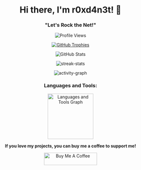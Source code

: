 <!-- Title -->
<h1 align="center">Hi there, I'm r0xd4n3t! 👋</h1>
<h3 align="center">"Let's Rock the Net!"</h3>

<!-- Profile Views -->
<p align="center">
  <img src="https://komarev.com/ghpvc/?username=r0xd4n3t&label=Profile%20views&color=0e75b6&style=flat" alt="Profile Views">
</p>

<!-- GitHub Trophies -->
<p align="center">
  <a href="https://github.com/ryo-ma/github-profile-trophy">
    <img src="https://github-profile-trophy.vercel.app/?username=r0xd4n3t&theme=onedark&column=-1" alt="GitHub Trophies">
  </a>
</p>

<!-- GitHub Stats -->
<p align="center">
  <img src="https://github-readme-stats-eight-theta.vercel.app/api?username=r0xd4n3t&show_icons=true&theme=cobalt&include_all_commits=true&count_private=true" alt="GitHub Stats">
</p>

<!-- GitHub streak-stats -->
<p align="center">
  <img src="https://streak-stats.demolab.com/?user=r0xd4n3t&theme=tokyonight&hide_border=true" alt="streak-stats">
</p>

<!-- GitHub activity-graph -->
<p align="center">
  <img src="https://github-readme-activity-graph.vercel.app/graph?username=r0xd4n3t&area=true&theme=tokyo-night&hide_border=true" alt="activity-graph">
</p>

<!-- Languages and Tools -->
<h3 align="center">Languages and Tools:</h3>
<div align="center">
  <img src="https://github-readme-stats-sigma-five.vercel.app/api/top-langs/?username=r0xd4n3t&locale=en&hide_title=false&layout=compact&card_width=320&langs_count=5&theme=dracula&hide_border=false&order=2" height="150" alt="Languages and Tools Graph">
</div>

<!-- Support -->
<p align="center">
  <strong>If you love my projects, you can buy me a coffee to support me!</strong>
</p>
<p align="center">
  <a href="https://ko-fi.com/r0xd4n3t">
    <img src="https://cdn.buymeacoffee.com/buttons/default-orange.png" alt="Buy Me A Coffee" height="41" width="174">
  </a>
</p>
